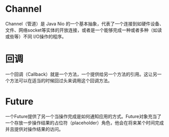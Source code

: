 # Channel

Channel（管道）是 Java Nio 的一个基本抽象，代表了一个连接到如硬件设备、文件、网络socket等实体的开放连接，或者是一个能够完成一种或者多种（如读或些等）不同 I/O操作的程序。

# 回调

一个回调（Callback）就是一个方法，一个提供给另一个方法的引用。这让另一个方法可以在适当的时候回过头来调用这个回调方法。

# Future

一个Future提供了另一个当操作完成是如何通知应用的方式。Future对象充当了一个存放一步操作结果的占位符（placeholder）角色，他会在将来某个时间完成并且提供对操作结果的访问。

